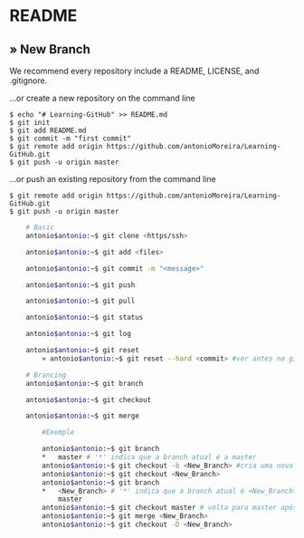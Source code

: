 README
============================================================
## » New Branch

We recommend every repository include a README, LICENSE, and .gitignore.

…or create a new repository on the command line

	$ echo "# Learning-GitHub" >> README.md
	$ git init
	$ git add README.md
	$ git commit -m "first commit"
	$ git remote add origin https://github.com/antonioMoreira/Learning-GitHub.git
	$ git push -u origin master

…or push an existing repository from the command line

	$ git remote add origin https://github.com/antonioMoreira/Learning-GitHub.git
	$ git push -u origin master


```bash
	# Basic
	antonio$antonio:~$ git clone <https/ssh>

	antonio$antonio:~$ git add <files>

	antonio$antonio:~$ git commit -m "<message>"

	antonio$antonio:~$ git push

	antonio$antonio:~$ git pull	

	antonio$antonio:~$ git status

	antonio$antonio:~$ git log

	antonio$antonio:~$ git reset
		» antonio$antonio:~$ git reset --hard <commit> #ver antes no git log

	# Brancing
	antonio$antonio:~$ git branch

	antonio$antonio:~$ git checkout

	antonio$antonio:~$ git merge

		#Exemple

		antonio$antonio:~$ git branch
		*	master # '*' indica que a branch atual é a master
		antonio$antonio:~$ git checkout -b <New_Branch> #cria uma nova branch
		antonio$antonio:~$ git checkout <New_Branch>
		antonio$antonio:~$ git branch
		*	<New_Branch> # '*' indica que a branch atual é <New_Branch>
			master
		antonio$antonio:~$ git checkout master # volta para master após algumas modificação em <New_Branch>
		antonio$antonio:~$ git merge <New_Branch>
		antonio$antonio:~$ git checkout -D <New_Branch>

```
